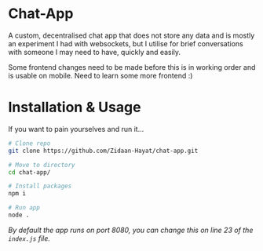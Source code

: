 # Chat-App

A custom, decentralised chat app that does not store any data and is mostly an experiment I had with websockets, but I utilise for brief conversations with someone I may need to have, quickly and easily.

Some frontend changes need to be made before this is in working order and is usable on mobile.
Need to learn some more frontend :)

# Installation & Usage

If you want to pain yourselves and run it...
```zsh
# Clone repo
git clone https://github.com/Zidaan-Hayat/chat-app.git

# Move to directory
cd chat-app/

# Install packages
npm i

# Run app
node .
```
_By default the app runs on port 8080, you can change this on line 23 of the `index.js` file._